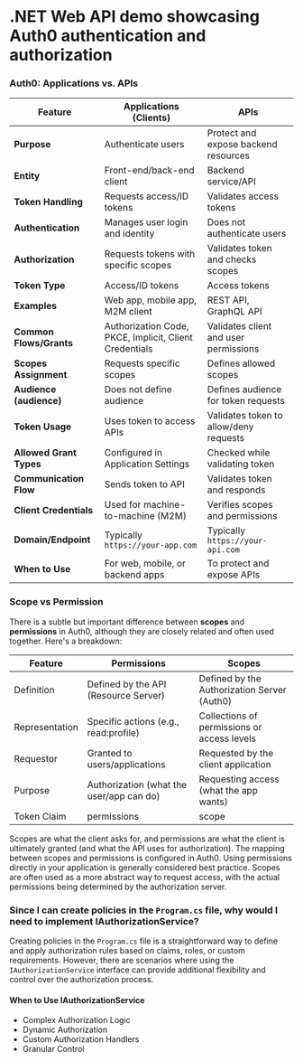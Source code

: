 ﻿# .NET Web API demo showcasing Auth0 authentication and authorization

### Auth0: Applications vs. APIs

| Feature                  | **Applications (Clients)**         | **APIs**                       |
|--------------------------|-------------------------------------|----------------------------------|
| **Purpose**               | Authenticate users                  | Protect and expose backend resources |
| **Entity**                | Front-end/back-end client           | Backend service/API              |
| **Token Handling**         | Requests access/ID tokens           | Validates access tokens          |
| **Authentication**         | Manages user login and identity     | Does not authenticate users      |
| **Authorization**         | Requests tokens with specific scopes | Validates token and checks scopes |
| **Token Type**             | Access/ID tokens                   | Access tokens                    |
| **Examples**               | Web app, mobile app, M2M client    | REST API, GraphQL API            |
| **Common Flows/Grants**     | Authorization Code, PKCE, Implicit, Client Credentials | Validates client and user permissions |
| **Scopes Assignment**      | Requests specific scopes            | Defines allowed scopes           |
| **Audience (audience)**    | Does not define audience            | Defines audience for token requests |
| **Token Usage**            | Uses token to access APIs           | Validates token to allow/deny requests |
| **Allowed Grant Types**     | Configured in Application Settings  | Checked while validating token   |
| **Communication Flow**     | Sends token to API                  | Validates token and responds     |
| **Client Credentials**     | Used for machine-to-machine (M2M)  | Verifies scopes and permissions  |
| **Domain/Endpoint**         | Typically `https://your-app.com`   | Typically `https://your-api.com` |
| **When to Use**            | For web, mobile, or backend apps    | To protect and expose APIs       |


### Scope vs Permission
There is a subtle but important difference between **scopes** and 
**permissions** in Auth0, although they are closely related and often 
used together. Here's a breakdown:

| Feature       | Permissions                              | Scopes                                      |
|---------------|------------------------------------------|---------------------------------------------|
| Definition    | Defined by the API (Resource Server)     | Defined by the Authorization Server (Auth0) |
| Representation| Specific actions (e.g., read:profile)    | Collections of permissions or access levels |
| Requestor     | Granted to users/applications            | Requested by the client application         |
| Purpose       | Authorization (what the user/app can do) | Requesting access (what the app wants)      |
| Token Claim   | permissions                              | scope                                       |

Scopes are what the client asks for, and permissions are what the client is ultimately granted (and what the 
API uses for authorization). The mapping between scopes and permissions is configured in Auth0. Using permissions 
directly in your application is generally considered best practice. Scopes are often used as a more abstract 
way to request access, with the actual permissions being determined by the authorization server.

### Since I can create policies in the `Program.cs` file, why would I need to implement IAuthorizationService?

Creating policies in the `Program.cs` file is a straightforward way to define and apply authorization rules based 
on claims, roles, or custom requirements. However, there are scenarios where using the `IAuthorizationService` 
interface can provide additional flexibility and control over the authorization process.

#### When to Use IAuthorizationService
- Complex Authorization Logic
- Dynamic Authorization
- Custom Authorization Handlers
- Granular Control